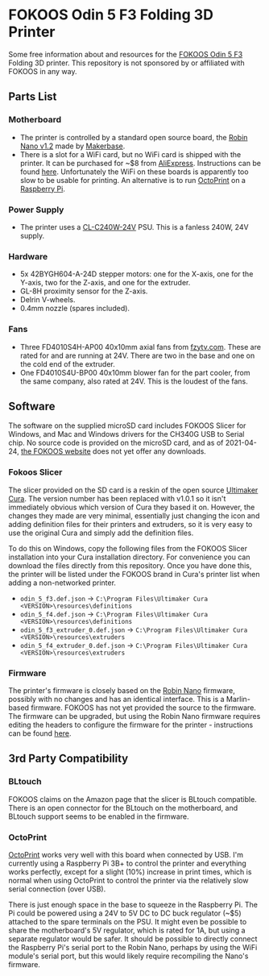 # FOKOOS Odin 5 F3 Folding 3D Printer

Some free information about and resources for the [FOKOOS Odin 5 F3](https://amzn.to/3vjz3ue) Folding 3D printer. This repository is not sponsored by or affiliated with FOKOOS in any way.

## Parts List

### Motherboard

* The printer is controlled by a standard open source board, the [Robin Nano v1.2](https://github.com/makerbase-mks/MKS-Robin-Nano-V1.X) made by [Makerbase](https://makerbase.com.cn/en/products/).
* There is a slot for a WiFi card, but no WiFi card is shipped with the printer. It can be purchased for ~$8 from [AliExpress](https://www.aliexpress.com/item/32816882694.html). Instructions can be found [here](https://github.com/makerbase-mks/MKS-Robin-Nano-V2.X/wiki/Use-MKS_Robin_WIFI-on-Robin-Nano). Unfortunately the WiFi on these boards is apparently too slow to be usable for printing. An alternative is to run [OctoPrint](https://octoprint.org/) on a [Raspberry Pi](https://raspberrypi.org).

### Power Supply

* The printer uses a [CL-C240W-24V](https://www.3dprinterstore.online/products/cl-c240w-24v-switching-power-supply-sapphire-pro-printer-adapter-led-strip-light-transformer-12v-for-3d-printer-part) PSU. This is a fanless 240W, 24V supply.

### Hardware

* 5x 42BYGH604-A-24D stepper motors: one for the X-axis, one for the Y-axis, two for the Z-axis, and one for the extruder.
* GL-8H proximity sensor for the Z-axis.
* Delrin V-wheels.
* 0.4mm nozzle (spares included).

### Fans

* Three FD4010S4H-AP00 40x10mm axial fans from [fzytv.com](http://www.fzytv.com/). These are rated for and are running at 24V. There are two in the base and one on the cold end of the extruder.
* One FD4010S4U-BP00 40x10mm blower fan for the part cooler, from the same company, also rated at 24V. This is the loudest of the fans.

## Software

The software on the supplied microSD card includes FOKOOS Slicer for Windows, and Mac and Windows drivers for the CH340G USB to Serial chip. No source code is provided on the microSD card, and as of 2021-04-24, [the FOKOOS website](https://www.fokoos.com/) does not yet offer any downloads.

### Fokoos Slicer

The slicer provided on the SD card is a reskin of the open source [Ultimaker Cura](https://ultimaker.com/software/ultimaker-cura). The version number has been replaced with v1.0.1 so it isn't immediately obvious which version of Cura they based it on. However, the changes they made are very minimal, essentially just changing the icon and adding definition files for their printers and extruders, so it is very easy to use the original Cura and simply add the definition files.

To do this on Windows, copy the following files from the FOKOOS Slicer installation into your Cura installation directory. For convenience you can download the files directly from this repository. Once you have done this, the printer will be listed under the FOKOOS brand in Cura's printer list when adding a non-networked printer.

* `odin_5_f3.def.json` -> `C:\Program Files\Ultimaker Cura <VERSION>\resources\definitions`
* `odin_5_f4.def.json` -> `C:\Program Files\Ultimaker Cura <VERSION>\resources\definitions`
* `odin_5_f3_extruder_0.def.json` -> `C:\Program Files\Ultimaker Cura <VERSION>\resources\extruders`
* `odin_5_f4_extruder_0.def.json` -> `C:\Program Files\Ultimaker Cura <VERSION>\resources\extruders`

### Firmware

The printer's firmware is closely based on the [Robin Nano](https://github.com/makerbase-mks/MKS-Robin-Nano-Firmware) firmware, possibly with no changes and has an identical interface. This is a Marlin-based firmware. FOKOOS has not yet provided the source to the firmware. The firmware can be upgraded, but using the Robin Nano firmware requires editing the headers to configure the firmware for the printer - instructions can be found [here](https://github.com/martinbogo/Marlin-2.0-for-Odin-5-F3).

## 3rd Party Compatibility

### BLtouch

FOKOOS claims on the Amazon page that the slicer is BLtouch compatible. There is an open connector for the BLtouch on the motherboard, and BLtouch support seems to be enabled in the firmware.

### OctoPrint

[OctoPrint](https://octoprint.org/) works very well with this board when connected by USB. I'm currently using a Raspberry Pi 3B+ to control the printer and everything works perfectly, except for a slight (10%) increase in print times, which is normal when using OctoPrint to control the printer via the relatively slow serial connection (over USB).

There is just enough space in the base to squeeze in the Raspberry Pi. The Pi could be powered using a 24V to 5V DC to DC buck regulator (~$5) attached to the spare terminals on the PSU. It might even be possible to share the motherboard's 5V regulator, which is rated for 1A, but using a separate regulator would be safer. It should be possible to directly connect the Raspberry Pi's serial port to the Robin Nano, perhaps by using the WiFi module's serial port, but this would likely require recompiling the Nano's firmware.
